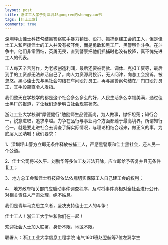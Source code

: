 ```yaml
---
layout: post
title: 浙江工大学子对深圳JSgongren的shengyuan书
tags: [佳士工友]
comments: true
---
```


深圳坪山佳士科技勾结黑警察联手暴力镇压、殴打、抓捕组建工会的工人，但是佳士工人和声援佳士的工人并没有被吓倒，而是勇敢和黑工厂、黑警察作斗争。在斗争中，他们非常团结，英勇无畏，直到警察把他们抓捕时也没有投降，真不愧先进工人的代表。

工人每天辛苦劳作，为老板创造利润，最后还要被罚款、调休、克扣工资等，最后到手的工资都无法养活自己了。向人力资源局投诉，无人问津，向总工会投诉，被忽悠。黑心佳士先与黑社会勾结在车间殴打员工，再与黑警察勾结在厂门口殴打员工，其手段简直令人发指。

我们整天在学校学的都是这个社会多么多么的好，人民生活多么幸福美满，通过佳士黑厂的报道，才让我们逐步明白社会现实状态。

浙江工业大学校训"厚德健行"勉励师生品德高尚，为人做事，襟怀坦荡；知行合一，锐意进取，追求卓越。力争在品行与事业两个方面都臻于最高境界。所谓知行合一，就是要走进社会去调查了解实际情况，与理论相结合起来，做正义的事，为底层人民呐喊！我们要求：

1、深圳坪山警方立即无条件释放被捕工人，严惩黑警察和佳士黑社会，还人民一个公道。

2、佳士公司将米久平、刘鹏华等多位工友非法开除，应立即给予答复并且无条件复工；

3、地方总工会和佳士科技应依法依规切实保障工人自己建工会的权利；

4、 地方政府相关部门应启动事件调查程序，及时将事件真相对全社会进行公开，对相关责任人严肃处理，绝不姑息。

我们是青年马克思主义者，坚决支持佳士工人的斗争！

佳士工人！浙江工大学生和你们在一起！

欢迎社会人士加入联署，身份不限，地区不限。

联署人：浙江工业大学信息工程学院 电气1601班赵翌航等7位左翼学生
